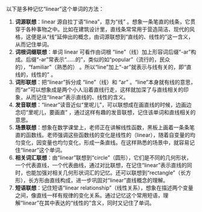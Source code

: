 以下是多种记忆“linear”这个单词的方法：
1. **词源联想**：linear 源自拉丁语“linea”，意为“线” 。想象一条笔直的线条，它贯穿于各种事物之中。比如在建筑设计里，直线条常常用于营造简洁、现代的风格，这便是从“线”延伸出的概念，由词源联想到“直线的、线性的”这一含义，从而记住单词。
2. **词根词缀联想**：单词 linear 可看作由词根 “line”（线）加上形容词后缀“-ar”构成。后缀“-ar”常表示“……的”，类似的如“popular”（流行的，民众的），“familiar”（熟悉的） 。所以“line”加上“-ar”就表示与线有关的，即“直线的，线性的” 。
3. **词形联想**：把“linear”拆分成 “line”（线）和 “ar” 。“line”本身就有线的意思，而“ar”可以想象成是两个小人沿着直线行走，这样就加深了与直线相关的印象，从而记住“linear”表示直线的、线性的含义。
4. **发音联想**：“linear”读音近似“里呢儿”，可以联想成在画直线的时候，边画边念叨“里呢儿，要画直” ，通过这样有趣的发音联想，记住该单词和直线相关的意思。
5. **场景联想**：想象在数学课堂上，老师正在讲解线性函数，黑板上画着一条条笔直的函数线。老师强调这些函数线的变化是线性的（linear），随着自变量的均匀变化，因变量也均匀变化，形成一条直线。在这样熟悉的场景中，就容易记住“linear”这个单词。
6. **相关词汇联想**：由“linear”联想到“circle”（圆形），它们是不同的几何形状，一个代表直线，一个代表曲线，通过对比联想，在记住“linear”表示直线的同时，也能加强对相关几何形状词汇的记忆。还可以联想到“rectangle”（长方形），长方形由直线构成，进一步巩固对“linear”直线概念的理解。
7. **短语联想**：记住短语“linear relationship”（线性关系），想象在描述两个变量之间，像直线一样有规律的变化关系。通过记忆这个常用短语，理解“linear”在其中表达的“线性的”含义，同时又记住了单词。 